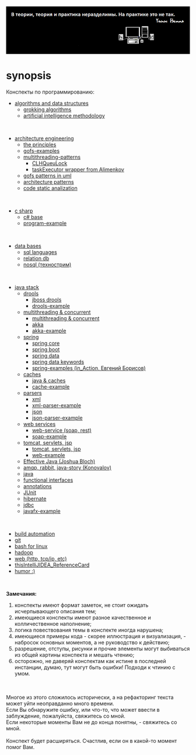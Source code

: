![](https://github.com/AazQsc/synopsis/blob/master/picture1.bmp)

# synopsis
Конспекты по программированию:
<br>

- [algorithms and data structures](https://github.com/AazQsc/synopsis/tree/master/algorithms%20and%20data%20structures)
  * [grokking algorithms](https://github.com/AazQsc/synopsis/blob/master/algorithms%20and%20data%20structures/grokking%20algorithms.txt)
  * [artificial intelligence methodology](https://github.com/AazQsc/synopsis/blob/master/algorithms%20and%20data%20structures/artificial%20intelligence%20methodology.txt)

<br>

- [architecture engineering](https://github.com/AazQsc/synopsis/tree/master/architecture%20engineering)
  * [the principles](https://github.com/AazQsc/synopsis/blob/master/architecture%20engineering/the%20principles.txt)
  * [gofs-examples](https://github.com/AazQsc/synopsis/tree/master/architecture%20engineering/gofs-examples/src/by/khamenka/patterns)
  * [multithreading-patterns](https://github.com/AazQsc/synopsis/tree/master/architecture%20engineering/multithreading-patterns)
	+ [CLHQueuLock](https://github.com/AazQsc/synopsis/blob/master/architecture%20engineering/multithreading-patterns/CLHQueuLock.jpg)
	+ [taskExecutor wrapper from Alimenkov](https://github.com/AazQsc/synopsis/blob/master/architecture%20engineering/multithreading-patterns/taskExecutor%20wrapper%20from%20Alimenkov.jpg)
  * [gofs patterns in uml](https://github.com/AazQsc/synopsis/blob/master/architecture%20engineering/gofs%20patterns%20in%20uml.pdf)
  * [architecture patterns](https://github.com/AazQsc/synopsis/blob/master/architecture%20engineering/architecture%20patterns.txt)
  * [code static analization](https://github.com/AazQsc/synopsis/blob/master/architecture%20engineering/code%20static%20analization.txt)

<br>

- [c sharp](https://github.com/AazQsc/synopsis/tree/master/c%20sharp)
  * [c# base](https://github.com/AazQsc/synopsis/blob/master/c%20sharp/csharp_base.txt)
  * [program-example](https://github.com/AazQsc/synopsis/blob/master/c%20sharp/Program.cs)

<br>

- [data bases](https://github.com/AazQsc/synopsis/tree/master/data%20bases)
  * [sql languages](https://github.com/AazQsc/synopsis/blob/master/data%20bases/sql%20languages.txt)
  * [relation db](https://github.com/AazQsc/synopsis/blob/master/data%20bases/relation%20db.txt)
  * [nosql (технострим)](https://github.com/AazQsc/synopsis/blob/master/data%20bases/nosql%20(%D1%82%D0%B5%D1%85%D0%BD%D0%BE%D1%81%D1%82%D1%80%D0%B8%D0%BC).txt)

<br>

- [java stack](https://github.com/AazQsc/synopsis/tree/master/java%20stack)
  * [drools](https://github.com/AazQsc/synopsis/tree/master/java%20stack/drools)
    + [jboss drools](https://github.com/AazQsc/synopsis/blob/master/java%20stack/drools/jboss%20drools.txt)
    + [drools-example](https://github.com/AazQsc/synopsis/tree/master/java%20stack/drools/drools-example/src/main)
  * [multithreading & concurrent](https://github.com/AazQsc/synopsis/tree/master/java%20stack/multithreading%20%26%20concurrent)
    + [multithreading & concurrent](https://github.com/AazQsc/synopsis/blob/master/java%20stack/multithreading%20%26%20concurrent/multithreading%20%26%20concurrent.txt)
    + [akka](https://github.com/AazQsc/synopsis/blob/master/java%20stack/multithreading%20%26%20concurrent/akka.txt)
    + [akka-example](https://github.com/AazQsc/synopsis/tree/master/java%20stack/multithreading%20%26%20concurrent/akka-example/src/main/java/com/lightbend/akka/sample)
  * [spring](https://github.com/AazQsc/synopsis/tree/master/java%20stack/spring)
    + [spring core](https://github.com/AazQsc/synopsis/blob/master/java%20stack/spring/spring%20core.txt)
    + [spring boot](https://github.com/AazQsc/synopsis/blob/master/java%20stack/spring/spring%20boot.txt)
    + [spring data](https://github.com/AazQsc/synopsis/blob/master/java%20stack/spring/spring%20data.txt)
    + [spring data keywords](https://github.com/AazQsc/synopsis/blob/master/java%20stack/spring/spring%20data%20keywords.png)
    + [spring-examples (in_Action, Евгений Борисов)](https://github.com/AazQsc/synopsis/tree/master/java%20stack/spring/spring-examples/src/main/java/by/aazqsc/home)
  * [caches](https://github.com/AazQsc/synopsis/tree/master/java%20stack/caches)
    + [java & caches](https://github.com/AazQsc/synopsis/blob/master/java%20stack/caches/java%20%26%20caches)
    + [cache-example](https://github.com/AazQsc/synopsis/tree/master/java%20stack/caches/two-level-cache-example/src/by/khamenka/andersenlab)
  * [parsers](https://github.com/AazQsc/synopsis/tree/master/java%20stack/parsers)
    + [xml](https://github.com/AazQsc/synopsis/blob/master/java%20stack/parsers/xml.txt)
    + [xml-parser-example](https://github.com/AazQsc/synopsis/tree/master/java%20stack/parsers/xml-parser-example/src/by/khamenka/andersenlab)
    + [json](https://github.com/AazQsc/synopsis/blob/master/java%20stack/parsers/json.txt)
    + [json-parser-example](https://github.com/AazQsc/synopsis/tree/master/java%20stack/parsers/json-parser-example/src/main/java/by.khamenka.andersenlab)
  * [web services](https://github.com/AazQsc/synopsis/tree/master/java%20stack/web%20services)
    + [web-service (soap, rest)](https://github.com/AazQsc/synopsis/blob/master/java%20stack/web%20services/web-service%20(soap%2C%20rest).txt)
    + [soap-example](https://github.com/AazQsc/synopsis/tree/master/java%20stack/web%20services/soap-example)
  * [tomcat, servlets, jsp](https://github.com/AazQsc/synopsis/tree/master/java%20stack/tomcat%2C%20servlets%2C%20jsp)
    + [tomcat, servlets, jsp](https://github.com/AazQsc/synopsis/blob/master/java%20stack/tomcat%2C%20servlets%2C%20jsp/tomcat%2C%20servlets%2C%20jsp.txt)
    + [web-example](https://github.com/AazQsc/synopsis/tree/master/java%20stack/tomcat%2C%20servlets%2C%20jsp/web-example)
  * [Effective Java (Joshua Bloch)](https://github.com/AazQsc/synopsis/blob/master/java%20stack/Effective%20Java%20(Joshua%20Bloch).txt)
  * [amqp, rabbit, java-story (Konovalov)](https://github.com/AazQsc/synopsis/blob/master/java%20stack/amqp%2C%20rabbit%2C%20java-story%20(Konovalov).txt)
  * [java](https://github.com/AazQsc/synopsis/blob/master/java%20stack/java.txt)
  * [functional interfaces](https://github.com/AazQsc/synopsis/blob/master/java%20stack/functional%20interface.txt)
  * [annotations](https://github.com/AazQsc/synopsis/blob/master/java%20stack/annotations.txt)
  * [JUnit](https://github.com/AazQsc/synopsis/blob/master/java%20stack/JUnit.txt)
  * [hibernate](https://github.com/AazQsc/synopsis/blob/master/java%20stack/hibernate.txt)
  * [jdbc](https://github.com/AazQsc/synopsis/blob/master/java%20stack/jdbc.txt)
  * [javafx-example](https://github.com/AazQsc/synopsis/tree/master/java%20stack/javafx/src/by/khamenka/home)

<br>

+ [build automation](https://github.com/AazQsc/synopsis/blob/master/build%20automation%20(ant%2C%20maven%2C%20gradle).txt)
+ [git](https://github.com/AazQsc/synopsis/blob/master/git.txt)
+ [bash for linux](https://github.com/AazQsc/synopsis/blob/master/bash%20for%20linux.txt)
+ [hadoop](https://github.com/AazQsc/synopsis/blob/master/hadoop.txt)
+ [web (http, tcp/ip, etc)](https://github.com/AazQsc/synopsis/blob/master/web%20(http%2C%20tcp-ip%2C%20etc)%20.txt)
+ [thisIntelliJIDEA_ReferenceCard](https://github.com/AazQsc/synopsis/blob/master/IntelliJIDEA_ReferenceCard.pdf)
+ [humor :)](https://github.com/AazQsc/synopsis/blob/master/humor.txt)

<br>

__Замечания:__
 1. конспекты имеют формат заметок, не стоит ожидать исчерпывающего описания тем;
 2. имеющиеся конспекты имеют разное качественное и колличественное наполнение; 
 3. логика повествования темы в конспекте иногда нарушена;
 4. имеющиеся примеры кода - скорее иллюстрация и визуализация, - набросок основных моментов, а не руководство к действию;
 5. разрешение, отступы, рисунки и прочие элементы могут выбиваться из общей картины конспекта и мешать чтению;
 6. осторожно, не даверяй конспектам как истине в последней инстанции, думаю, тут могут быть ошибки! Подходи к чтинию с умом.
 
<br>
<br>Многое из этого сложилось исторически, а на рефакторинг текста может уйти неоправданно много времени. 
<br>Если Вы обнаружите ошибку, или что-то, что может ввести в заблуждение, пожалуйста, свяжитесь со мной. 
<br>Если некоторые моменты Вам не до конца понятны, - свяжитесь со мной.
<br>
<br>Конспект будет расширяться. Счастлив, если он в какой-то момент помог Вам.



